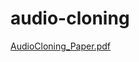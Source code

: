 # audio-cloning

[AudioCloning_Paper.pdf](https://github.com/JODGEW/audio-cloning/files/14984915/AudioCloning_Paper.pdf)
